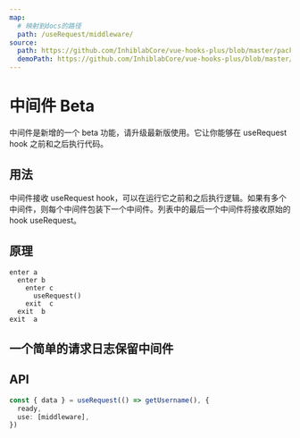 ```yaml
---
map:
  # 映射到docs的路径
  path: /useRequest/middleware/
source:
  path: https://github.com/InhiblabCore/vue-hooks-plus/blob/master/packages/hooks/src/useRequest/useRequest.ts
  demoPath: https://github.com/InhiblabCore/vue-hooks-plus/blob/master/packages/hooks/src/useRequest/docs/middleware/demo/demo.vue
---
```


# 中间件 Beta

中间件是新增的一个 beta 功能，请升级最新版使用。它让你能够在 useRequest hook 之前和之后执行代码。

## 用法

中间件接收 useRequest hook，可以在运行它之前和之后执行逻辑。如果有多个中间件，则每个中间件包装下一个中间件。列表中的最后一个中间件将接收原始的 hook useRequest。

## 原理

```
enter a
  enter b
    enter c
      useRequest()
    exit  c
  exit  b
exit  a

```

## 一个简单的请求日志保留中间件

<demo src="request-middleware/demo.vue"
  language="vue"
  title=""
  desc=""> </demo>

## API

```typescript
const { data } = useRequest(() => getUsername(), {
  ready,
  use: [middleware],
})
```
